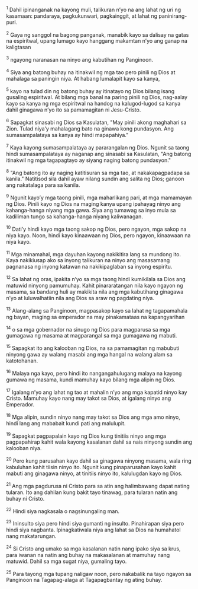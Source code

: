 <sup>1</sup>
Dahil ipinanganak na kayong muli, talikuran nʼyo na ang lahat ng uri ng kasamaan: pandaraya, pagkukunwari, pagkainggit, at lahat ng paninirang-puri. 

<sup>2</sup>
Gaya ng sanggol na bagong panganak, manabik kayo sa dalisay na gatas na espiritwal, upang lumago kayo hanggang makamtan nʼyo ang ganap na kaligtasan 

<sup>3</sup>
ngayong naranasan na ninyo ang kabutihan ng Panginoon. 

<sup>4</sup>
Siya ang batong buhay na itinakwil ng mga tao pero pinili ng Dios at mahalaga sa paningin niya. At habang lumalapit kayo sa kanya, 

<sup>5</sup>
kayo na tulad din ng batong buhay ay itinatayo ng Dios bilang isang gusaling espiritwal. At bilang mga banal na paring pinili ng Dios, nag-aalay kayo sa kanya ng mga espiritwal na handog na kalugod-lugod sa kanya dahil ginagawa nʼyo ito sa pamamagitan ni Jesu-Cristo. 

<sup>6</sup>
Sapagkat sinasabi ng Dios sa Kasulatan, "May pinili akong maghahari sa Zion. Tulad niyaʼy mahalagang bato na ginawa kong pundasyon. Ang sumasampalataya sa kanya ay hindi mapapahiya." 

<sup>7</sup>
Kaya kayong sumasampalataya ay pararangalan ng Dios. Ngunit sa taong hindi sumasampalataya ay naganap ang sinasabi sa Kasulatan, "Ang batong itinakwil ng mga tagapagtayo ay siyang naging batong pundasyon." 

<sup>8</sup>
"Ang batong ito ay naging katitisuran sa mga tao, at nakakapagpadapa sa kanila." Natitisod sila dahil ayaw nilang sundin ang salita ng Dios; ganoon ang nakatalaga para sa kanila. 

<sup>9</sup>
Ngunit kayoʼy mga taong pinili, mga maharlikang pari, at mga mamamayan ng Dios. Pinili kayo ng Dios na maging kanya upang ipahayag ninyo ang kahanga-hanga niyang mga gawa. Siya ang tumawag sa inyo mula sa kadiliman tungo sa kahanga-hanga niyang kaliwanagan. 

<sup>10</sup>
Datiʼy hindi kayo mga taong sakop ng Dios, pero ngayon, mga sakop na niya kayo. Noon, hindi kayo kinaawaan ng Dios, pero ngayon, kinaawaan na niya kayo. 

<sup>11</sup>
Mga minamahal, mga dayuhan kayong nakikitira lang sa mundong ito. Kaya nakikiusap ako sa inyong talikuran na ninyo ang masasamang pagnanasa ng inyong katawan na nakikipaglaban sa inyong espiritu. 

<sup>12</sup>
Sa lahat ng oras, ipakita nʼyo sa mga taong hindi kumikilala sa Dios ang matuwid ninyong pamumuhay. Kahit pinararatangan nila kayo ngayon ng masama, sa bandang huli ay makikita nila ang mga kabutihang ginagawa nʼyo at luluwalhatiin nila ang Dios sa araw ng pagdating niya.

<sup>13</sup>
Alang-alang sa Panginoon, magpasakop kayo sa lahat ng tagapamahala ng bayan, maging sa emperador na may pinakamataas na kapangyarihan 

<sup>14</sup>
o sa mga gobernador na sinugo ng Dios para magparusa sa mga gumagawa ng masama at magparangal sa mga gumagawa ng mabuti. 

<sup>15</sup>
Sapagkat ito ang kalooban ng Dios, na sa pamamagitan ng mabubuti ninyong gawa ay walang masabi ang mga hangal na walang alam sa katotohanan. 

<sup>16</sup>
Malaya nga kayo, pero hindi ito nangangahulugang malaya na kayong gumawa ng masama, kundi mamuhay kayo bilang mga alipin ng Dios. 

<sup>17</sup>
Igalang nʼyo ang lahat ng tao at mahalin nʼyo ang mga kapatid ninyo kay Cristo. Mamuhay kayo nang may takot sa Dios, at igalang ninyo ang Emperador.

<sup>18</sup>
Mga alipin, sundin ninyo nang may takot sa Dios ang mga amo ninyo, hindi lang ang mababait kundi pati ang malulupit. 

<sup>19</sup>
Sapagkat pagpapalain kayo ng Dios kung tinitiis ninyo ang mga pagpapahirap kahit wala kayong kasalanan dahil sa nais ninyong sundin ang kalooban niya. 

<sup>20</sup>
Pero kung parusahan kayo dahil sa ginagawa ninyong masama, wala ring kabuluhan kahit tiisin ninyo ito. Ngunit kung pinaparusahan kayo kahit mabuti ang ginagawa ninyo, at tinitiis ninyo ito, kalulugdan kayo ng Dios. 

<sup>21</sup>
Ang mga pagdurusa ni Cristo para sa atin ang halimbawang dapat nating tularan. Ito ang dahilan kung bakit tayo tinawag, para tularan natin ang buhay ni Cristo. 

<sup>22</sup>
Hindi siya nagkasala o nagsinungaling man. 

<sup>23</sup>
Ininsulto siya pero hindi siya gumanti ng insulto. Pinahirapan siya pero hindi siya nagbanta. Ipinagkatiwala niya ang lahat sa Dios na humahatol nang makatarungan. 

<sup>24</sup>
Si Cristo ang umako sa mga kasalanan natin nang ipako siya sa krus, para iwanan na natin ang buhay na makasalanan at mamuhay nang matuwid. Dahil sa mga sugat niya, gumaling tayo. 

<sup>25</sup>
Para tayong mga tupang naligaw noon, pero nakabalik na tayo ngayon sa Panginoon na Tagapag-alaga at Tagapagbantay ng ating buhay.